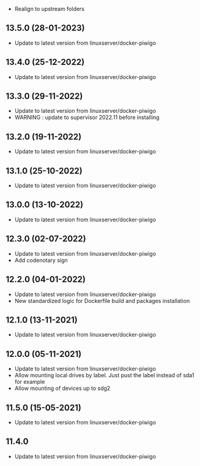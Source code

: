 - Realign to upstream folders

## 13.5.0 (28-01-2023)
- Update to latest version from linuxserver/docker-piwigo

## 13.4.0 (25-12-2022)
- Update to latest version from linuxserver/docker-piwigo

## 13.3.0 (29-11-2022)
- Update to latest version from linuxserver/docker-piwigo
- WARNING : update to supervisor 2022.11 before installing

## 13.2.0 (19-11-2022)
- Update to latest version from linuxserver/docker-piwigo

## 13.1.0 (25-10-2022)
- Update to latest version from linuxserver/docker-piwigo

## 13.0.0 (13-10-2022)
- Update to latest version from linuxserver/docker-piwigo

## 12.3.0 (02-07-2022)
- Update to latest version from linuxserver/docker-piwigo
- Add codenotary sign

## 12.2.0 (04-01-2022)

- Update to latest version from linuxserver/docker-piwigo
- New standardized logic for Dockerfile build and packages installation

## 12.1.0 (13-11-2021)

- Update to latest version from linuxserver/docker-piwigo

## 12.0.0 (05-11-2021)

- Update to latest version from linuxserver/docker-piwigo
- Allow mounting local drives by label. Just pust the label instead of sda1 for example
- Allow mounting of devices up to sdg2

## 11.5.0 (15-05-2021)

- Update to latest version from linuxserver/docker-piwigo

## 11.4.0

- Update to latest version from linuxserver/docker-piwigo
